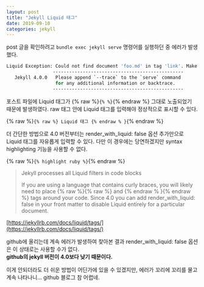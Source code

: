 ```yaml
---
layout: post
title: "Jekyll Liquid 태그"
date: 2019-09-10
categories: jekyll
---
```


post 글을 확인하려고 `bundle exec jekyll serve` 명령어를 실행하던 중 에러가 발생했다.
```bash
Liquid Exception: Could not find document 'foo.md' in tag 'link'. Make sure the document exists and the path is correct. in D:/workspace/blog/jdae02.github.io/_posts/2019-09-10-error-bundler.md
                 ------------------------------------------------
   Jekyll 4.0.0   Please append `--trace` to the `serve` command
                  for any additional information or backtrace.
                 ------------------------------------------------
```
포스트 파일에 Liquid 태그가 {% raw %}`{% %}`{% endraw %} 그대로 노출되었기 때문에 발생하였다.
raw 태그 안에 Liquid 태그를 입력해야 정상적으로 표시할 수 있다.

{% raw %}`{% raw %} Liquid 태그 {% endraw % }`{% endraw %}

더 간단한 방법으로 4.0 버전부터는 render_with_liquid: false 옵션 추가만으로 Liquid 태그를 자유롭게 입력할 수 있다.
다만 이 경우에는 당연하겠지만 syntax highlighting 기능을 사용할 수 없다.

{% raw %}`{% highlight ruby %}`{% endraw %}


>Jekyll processes all Liquid filters in code blocks
>
>If you are using a language that contains curly braces, you will likely need to place {% raw %}{% raw %} and {% endraw % }{% endraw %} tags around your code. Since 4.0 you can add render_with_liquid: false in your front matter to disable Liquid entirely for a particular document.

[https://jekyllrb.com/docs/liquid/tags/](https://jekyllrb.com/docs/liquid/tags/)

github에 올리는데 계속 에러가 발생하여 찾아본 결과
render_with_liquid: false 옵션은 이 상태로는 사용할 수가 없다.  
**github의 jekyll 버전이 4.0보다 낮기 때문이다.**

이게 안되더라도 더 쉬운 방법이 어딘가에 있을 수 있겠지만, 에러가 꼬리에 꼬리를 물고 계속 나타나니...
github 블로그 참 어렵네.
